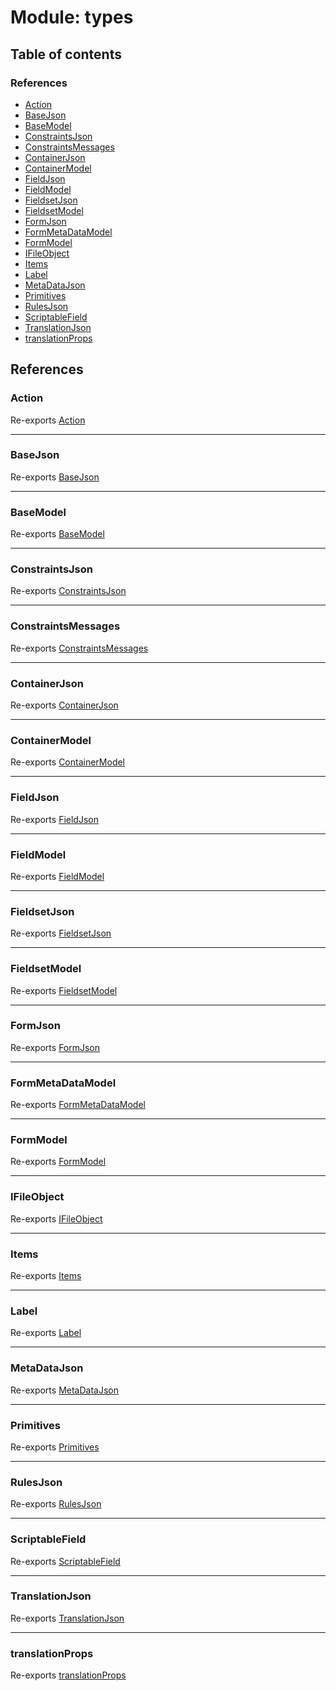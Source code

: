 # Module: types

## Table of contents

### References

- [Action](types.md#action)
- [BaseJson](types.md#basejson)
- [BaseModel](types.md#basemodel)
- [ConstraintsJson](types.md#constraintsjson)
- [ConstraintsMessages](types.md#constraintsmessages)
- [ContainerJson](types.md#containerjson)
- [ContainerModel](types.md#containermodel)
- [FieldJson](types.md#fieldjson)
- [FieldModel](types.md#fieldmodel)
- [FieldsetJson](types.md#fieldsetjson)
- [FieldsetModel](types.md#fieldsetmodel)
- [FormJson](types.md#formjson)
- [FormMetaDataModel](types.md#formmetadatamodel)
- [FormModel](types.md#formmodel)
- [IFileObject](types.md#ifileobject)
- [Items](types.md#items)
- [Label](types.md#label)
- [MetaDataJson](types.md#metadatajson)
- [Primitives](types.md#primitives)
- [RulesJson](types.md#rulesjson)
- [ScriptableField](types.md#scriptablefield)
- [TranslationJson](types.md#translationjson)
- [translationProps](types.md#translationprops)

## References

### Action

Re-exports [Action](../interfaces/FormModel.Action.md)

___

### BaseJson

Re-exports [BaseJson](FormJsonTypes.md#basejson)

___

### BaseModel

Re-exports [BaseModel](../interfaces/FormModel.BaseModel.md)

___

### ConstraintsJson

Re-exports [ConstraintsJson](FormJsonTypes.md#constraintsjson)

___

### ConstraintsMessages

Re-exports [ConstraintsMessages](FormJsonTypes.md#constraintsmessages)

___

### ContainerJson

Re-exports [ContainerJson](FormJsonTypes.md#containerjson)

___

### ContainerModel

Re-exports [ContainerModel](../interfaces/FormModel.ContainerModel.md)

___

### FieldJson

Re-exports [FieldJson](FormJsonTypes.md#fieldjson)

___

### FieldModel

Re-exports [FieldModel](../interfaces/FormModel.FieldModel.md)

___

### FieldsetJson

Re-exports [FieldsetJson](FormJsonTypes.md#fieldsetjson)

___

### FieldsetModel

Re-exports [FieldsetModel](../interfaces/FormModel.FieldsetModel.md)

___

### FormJson

Re-exports [FormJson](FormJsonTypes.md#formjson)

___

### FormMetaDataModel

Re-exports [FormMetaDataModel](../interfaces/FormModel.FormMetaDataModel.md)

___

### FormModel

Re-exports [FormModel](../interfaces/FormModel.FormModel-1.md)

___

### IFileObject

Re-exports [IFileObject](../interfaces/FormModel.IFileObject.md)

___

### Items

Re-exports [Items](FormJsonTypes.md#items)

___

### Label

Re-exports [Label](FormJsonTypes.md#label)

___

### MetaDataJson

Re-exports [MetaDataJson](FormJsonTypes.md#metadatajson)

___

### Primitives

Re-exports [Primitives](FormJsonTypes.md#primitives)

___

### RulesJson

Re-exports [RulesJson](FormJsonTypes.md#rulesjson)

___

### ScriptableField

Re-exports [ScriptableField](../interfaces/FormModel.ScriptableField.md)

___

### TranslationJson

Re-exports [TranslationJson](FormJsonTypes.md#translationjson)

___

### translationProps

Re-exports [translationProps](FormJsonTypes.md#translationprops)
